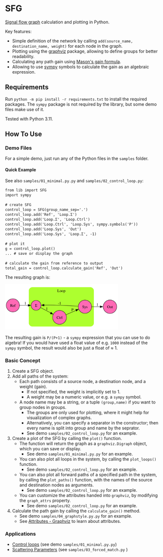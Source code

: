 SFG
===

[Signal flow graph](https://en.wikipedia.org/wiki/Signal-flow_graph) calculation and plotting in Python.

Key features:
- Simple definition of the network by calling `add(source_name, destination_name, weight)` for each node in the graph.
- Plotting using the [graphviz](https://pypi.org/project/graphviz/) package, allowing to define groups for better readability.
- Calculating any path gain using [Mason's gain formula](https://en.wikipedia.org/wiki/Mason's_gain_formula).
- Allowing to use [sympy](https://pypi.org/project/sympy/) symbols to calculate the gain as an algebraic expression.


## Requirements

Run `python -m pip install -r requirements.txt` to install the required packages. The `sympy` package is not required by the library, but some demo files make use of it.

Tested with Python 3.11.


## How To Use

### Demo Files

For a simple demo, just run any of the Python files in the `samples` folder.

#### Quick Example

See also `samples/01_minimal.py.py` and `samples/02_control_loop.py`:

    from lib import SFG
    import sympy

    # create SFG
    control_loop = SFG(group_name_sep='.')
    control_loop.add('Ref', 'Loop.Σ')
    control_loop.add('Loop.Σ', 'Loop.Ctrl')
    control_loop.add('Loop.Ctrl', 'Loop.Sys', sympy.symbols('P'))
    control_loop.add('Loop.Sys', 'Out')
    control_loop.add('Loop.Sys', 'Loop.Σ', -1)

    # plot it
    g = control_loop.plot()
    ... # save or display the graph

    # calculate the gain from reference to output
    total_gain = control_loop.calculate_gain('Ref', 'Out')

The resulting graph is:

<img src="./doc/demo_sfg_controlloop.svg" height="150" />

The resulting gain is `P/(P+1)` - a `sympy` expression that you can use to do algebra! If you would have used a float value of e.g. `1000` instead of the `sympy` symbol, the result would also be just a float of ≈ 1.

### Basic Concept

1. Create a SFG object.
2. Add all paths of the system:
    - Each path consists of a source node, a destination node, and a weight (gain).
        - If not specified, the weight is implicitly set to 1.
        - A weight may be a numeric value, or e.g. a `sympy` symbol.
    - A node name may be a string, or a tuple `(group,name)` if you want to group nodes in groups.
        - The groups are only used for plotting, where it might help for visualization of complex graphs.
        - Alternatively, you can specify a separator in the constructor; then every name is split into group and name by the seprator.
        - See demo `samples/02_control_loop.py` for an example.
3. Create a plot of the SFG by calling the `plot()` function.
    - The function will return the graph as a `graphviz.Digraph` object, which you can save or display.
        - See demo `samples/01_minimal.py.py` for an example.
    - You can also plot all loops in the system, by calling the `plot_loops()` function.
        - See demo `samples/02_control_loop.py` for an example.
    - You can also plot all forward paths of a specified path in the system, by calling the `plot_paths()` function, with the names of the source and destination nodes as arguments.
        - See demo `samples/02_control_loop.py` for an example.
    - You can customize the attributes handed into `graphviz`, by modifying the `graph_attrs` property.
        - See demo `samples/02_control_loop.py` for an example.
4. Calculate the path gain by calling the `calculate_gain()` method.
    - See demo `samples/04_graphstyle.py.py` for an example.
    - See [Attributes - Graphviz](https://graphviz.org/doc/info/attrs.html) to learn about attributes.

### Applications

- [Control loops](https://en.wikipedia.org/wiki/Control_loop) (see demo `samples/01_minimal.py.py`)
- [Scattering Parameters](https://en.wikipedia.org/wiki/Scattering_parameters) (see `samples/03_forced_match.py` )
